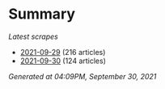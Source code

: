 # Summary
*Latest scrapes*
* [2021-09-29](https://github.com/nuuuwan/news_lk/blob/data/news_lk.2021-09-29.json) (216 articles)
* [2021-09-30](https://github.com/nuuuwan/news_lk/blob/data/news_lk.2021-09-30.json) (124 articles)

*Generated at 04:09PM, September 30, 2021*